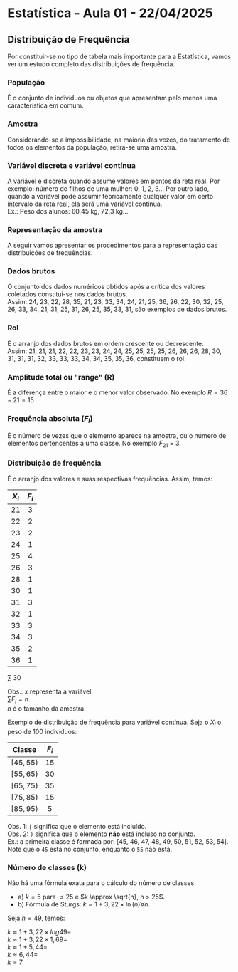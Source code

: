 # Estatística - Aula 01 - 22/04/2025

## Distribuição de Frequência

Por constituir-se no tipo de tabela mais importante para a Estatística, vamos ver um estudo completo das distribuições de frequência.

### População

É o conjunto de indivíduos ou objetos que apresentam pelo menos uma característica em comum.

### Amostra

Considerando-se a impossibilidade, na maioria das vezes, do tratamento de todos os elementos da população, retira-se uma amostra.

### Variável discreta e variável contínua

A variável é discreta quando assume valores em pontos da reta real. Por exemplo: número de filhos de uma mulher: 0, 1, 2, 3…
Por outro lado, quando a variável pode assumir teoricamente qualquer valor em certo intervalo da reta real, ela será uma variável contínua.  
Ex.: Peso dos alunos: 60,45 kg, 72,3 kg...

### Representação da amostra

A seguir vamos apresentar os procedimentos para a representação das distribuições de frequências.

### Dados brutos

O conjunto dos dados numéricos obtidos após a crítica dos valores coletados constitui-se nos dados brutos.  
Assim: 24, 23, 22, 28, 35, 21, 23, 33, 34, 24, 21, 25, 36, 26, 22, 30, 32, 25, 26, 33, 34, 21, 31, 25, 31, 26, 25, 35, 33, 31, são exemplos de dados brutos.

### Rol

É o arranjo dos dados brutos em ordem crescente ou decrescente.  
Assim: 21, 21, 21, 22, 22, 23, 23, 24, 24, 25, 25, 25, 25, 26, 26, 26, 28, 30, 31, 31, 31, 32, 33, 33, 33, 34, 34, 35, 35, 36, constituem o rol.

### Amplitude total ou "range" (R)

É a diferença entre o maior e o menor valor observado. No exemplo $R = 36 - 21 = 15$

### Frequência absoluta ($F_i$)

É o número de vezes que o elemento aparece na amostra, ou o número de elementos pertencentes a uma classe. No exemplo $F_{21}$ = 3.

### Distribuição de frequência

É o arranjo dos valores e suas respectivas frequências. Assim, temos:


| $X_i$ |$F_i$ |
|:----: | :---:| 
| 21    |   3  | 
| 22    |   2  | 
| 23    |   2  | 
| 24    |   1  |
| 25    |   4  |
| 26    |   3  |
| 28    |   1  |
| 30    |   1  |
| 31    |   3  |
| 32    |   1  |
| 33    |   3  |
| 34    |   3  |
| 35    |   2  |
| 36    |   1  |

$\sum$ 30

Obs.: $x$ representa a variável.  
$\sum F_i = n$.  
$n$ é o tamanho da amostra.    

Exemplo de distribuição de frequência para variável contínua. Seja o $X_i$ o peso de 100 indivíduos:

| Classe     | $F_i$  |
|:----:      | :---:  | 
| $[45, 55)$ |   15   | 
| $[55, 65)$ |   30   |
| $[65, 75)$ |   35   |
| $[75, 85)$ |   15   |
| $[85, 95)$ |   5    |

Obs. 1: `[` significa que o elemento está incluído.  
Obs. 2: `)` significa que o elemento **não** está incluso no conjunto.  
Ex.: a primeira classe é formada por: [45, 46, 47, 48, 49, 50, 51, 52, 53, 54]. Note que o ``45`` está no conjunto, enquanto o ``55`` não está.   

### Número de classes (k)

Não há uma fórmula exata para o cálculo do número de classes.

- a) $k = 5$ para $\leq 25$ e $k \approx \sqrt{n}, n > 25$.
- b) Fórmula de Sturgs: $k \approx 1 + 3,22 \times \ln(n) \forall n$.

Seja $n = 49$, temos:

$k \approx 1 + 3,22 \times log 49 =$  
$k \approx 1 + 3,22 \times 1,69 =$  
$k \approx 1 + 5,44 =$  
$k \approx 6,44 =$  
$k = 7$